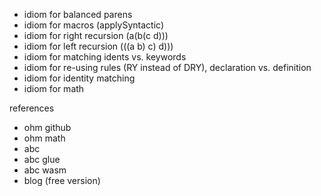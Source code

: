 - idiom for balanced parens
- idiom for macros (applySyntactic)
- idiom for right recursion (a(b(c d)))
- idiom for left recursion (((a b) c) d)))
- idiom for matching idents vs. keywords
- idiom for re-using rules (RY instead of DRY), declaration vs. definition
- idiom for identity matching
- idiom for math

references
- ohm github
- ohm math
- abc
- abc glue
- abc wasm
- blog (free version)